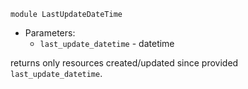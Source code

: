 ```module LastUpdateDateTime```
+ Parameters: 
  - `last_update_datetime` - datetime

returns only resources created/updated since provided `last_update_datetime`.
